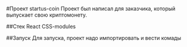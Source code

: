 #Проект startus-coin
Проект был написал для заказчика, который выпускает свою криптомонету.

##Стек
  React
  CSS-modules

##Запуск
Для запуска, проект надо импортировать и вести комады

  

